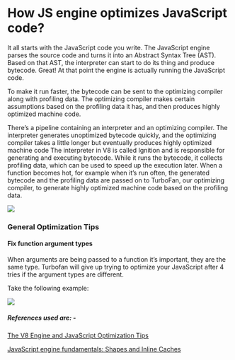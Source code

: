 # How JS engine optimizes JavaScript code?

It all starts with the JavaScript code you write. The JavaScript engine parses the source code and turns it into an Abstract Syntax Tree (AST). Based on that AST, the interpreter can start to do its thing and produce bytecode. Great! At that point the engine is actually running the JavaScript code.

To make it run faster, the bytecode can be sent to the optimizing compiler along with profiling data. The optimizing compiler makes certain assumptions based on the profiling data it has, and then produces highly optimized machine code.

There’s a pipeline containing an interpreter and an optimizing compiler. The interpreter generates unoptimized bytecode quickly, and the optimizing compiler takes a little longer but eventually produces highly optimized machine code
The interpreter in V8 is called Ignition and is responsible for generating and executing bytecode. While it runs the bytecode, it collects profiling data, which can be used to speed up the execution later. When a function becomes hot, for example when it’s run often, the generated bytecode and the profiling data are passed on to TurboFan, our optimizing compiler, to generate highly optimized machine code based on the profiling data.

![](/images/logo.png)
 
### General Optimization Tips

#### Fix function argument types

When arguments are being passed to a function it’s important, they are the same type. Turbofan will give up trying to optimize your JavaScript after 4 tries if the argument types are different.

Take the following example:

![](/images/logo.png)
 


##### References used are: -

[The V8 Engine and JavaScript Optimization Tips](https://www.digitalocean.com/community/tutorials/js-v8-engine)

[JavaScript engine fundamentals: Shapes and Inline Caches](https://mathiasbynens.be/notes/shapes-ics)




